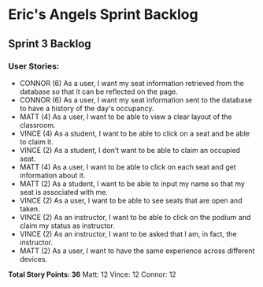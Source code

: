 # Eric's Angels Sprint Backlog
## **Sprint 3 Backlog**

### User Stories:
- CONNOR (6) As a user, I want my seat information retrieved from the database so that it can be reflected on the page.
- CONNOR (6) As a user, I want my seat information sent to the database to have a history of the day's occupancy.
- MATT (4) As a user, I want to be able to view a clear layout of the classroom.
- VINCE (4) As a student, I want to be able to click on a seat and be able to claim it.
- VINCE (2) As a student, I don’t want to be able to claim an occupied seat.
- MATT (4) As a user, I want to be able to click on each seat and get information about it.
- MATT (2) As a student, I want to be able to input my name so that my seat is associated with me.
- VINCE (2) As a user, I want to be able to see seats that are open and taken.
- VINCE (2) As an instructor,  I want to be able to click on the podium and claim my status as instructor.
- VINCE (2) As an instructor, I want to be asked that I am, in fact, the instructor.
- MATT (2) As a user, I want to have the same experience across different devices.


**Total Story Points: 36**
Matt: 12
Vince: 12
Connor: 12